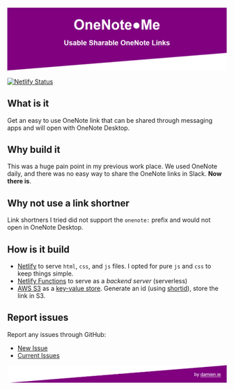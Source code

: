 [![README.md Banner](./images/readme-banner.png)](https://1note.me/)

[![Netlify Status](https://api.netlify.com/api/v1/badges/255f4fa4-c52e-4dc8-b073-c628c01945b0/deploy-status)](https://app.netlify.com/sites/1noteme/deploys)

## What is it

Get an easy to use OneNote link that can be shared through messaging apps and will open with OneNote Desktop.

## Why build it

This was a huge pain point in my previous work place. We used OneNote daily, and there was no easy way to share the OneNote links in Slack. **Now there is**.

## Why not use a link shortner

Link shortners I tried did not support the `onenote:` prefix and would not open in OneNote Desktop.

## How is it build

- [Netlify](https://www.netlify.com/) to serve `html`, `css`, and `js` files. I opted for pure `js` and `css` to keep things simple.
- [Netlify Functions](https://www.netlify.com/products/functions/) to serve as a *backend server* (serverless)
- [AWS S3](https://aws.amazon.com/s3/) as a [key-value store](https://en.wikipedia.org/wiki/Key-value_database). Generate an id (using [shortid](https://www.npmjs.com/package/shortid)), store the link in S3.

## Report issues

Report any issues through GitHub:

- [New Issue](https://github.com/damosullivan/1note.me/issues/new)
- [Current Issues](https://github.com/damosullivan/1note.me/issues)

[![README.md Footer](./images/readme-footer.png)](https://damien.ie/)
